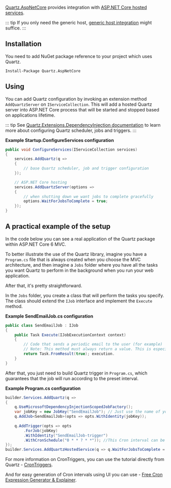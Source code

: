 [Quartz.AspNetCore](https://www.nuget.org/packages/Quartz.AspNetCore)
provides integration with [ASP.NET Core hosted services](https://docs.microsoft.com/en-us/aspnet/core/fundamentals/host/hosted-services).

::: tip
If you only need the generic host, [generic host integration](hosted-services-integration) might suffice.
:::

## Installation

You need to add NuGet package reference to your project which uses Quartz.

    Install-Package Quartz.AspNetCore

## Using

You can add Quartz configuration by invoking an extension method `AddQuartzServer` on `IServiceCollection`.
This will add a hosted Quartz server into ASP.NET Core process that will be started and stopped based on applications lifetime.

::: tip
See [Quartz.Extensions.DependencyInjection documentation](microsoft-di-integration) to learn more about configuring Quartz scheduler, jobs and triggers.
:::

**Example Startup.ConfigureServices configuration**

```csharp
public void ConfigureServices(IServiceCollection services)
{
    services.AddQuartz(q =>
    {
        // base Quartz scheduler, job and trigger configuration
    });

    // ASP.NET Core hosting
    services.AddQuartzServer(options =>
    {
        // when shutting down we want jobs to complete gracefully
        options.WaitForJobsToComplete = true;
    });
}
```

## A practical example of the setup

In the code below you can see a real application of the Quartz package within ASP.NET Core 6 MVC.

To better illustrate the use of the Quartz library, imagine you have a `Program.cs` file that is always created when you choose the MVC architecture, and then imagine a `Jobs` folder where you have all the tasks you want Quartz to perform in the background when you run your web application. 

After that, it's pretty straightforward.

In the `Jobs` folder, you create a class that will perform the tasks you specify.
The class should extend the `IJob` interface and implement the `Execute` method. 

**Example SendEmailJob.cs configuration**
```csharp
public class SendEmailJob : IJob
{
    public Task Execute(IJobExecutionContext context)
    {
        // Code that sends a periodic email to the user (for example)
        // Note: This method must always return a value. This is especially important for TriggerListeners that are watching job 
        return Task.FromResult(true); execution.
    }
}        
```
After that, you just need to build Quartz trigger in `Program.cs`, which guarantees that the job will run according to the preset interval. 

**Example Program.cs configuration**
```csharp
builder.Services.AddQuartz(q =>
{
    q.UseMicrosoftDependencyInjectionScopedJobFactory();
    var jobKey = new JobKey("SendEmailJob"); // Just use the name of your job that you created in the Jobs folder.
    q.AddJob<SendEmailJob>(opts => opts.WithIdentity(jobKey));
    
    q.AddTrigger(opts => opts
        .ForJob(jobKey)
        .WithIdentity("SendEmailJob-trigger")
        .WithCronSchedule("0 * * ? * *")); //This Cron interval can be described as "run every minute"
});
builder.Services.AddQuartzHostedService(q => q.WaitForJobsToComplete = true);
```
For more information on CronTriggers, you can use the tutorial directly from Quartz - [CronTriggers](../tutorial/crontriggers.html).

And for easy generation of Cron intervals using UI you can use - [Free Cron Expression Generator & Explainer](https://www.freeformatter.com/cron-expression-generator-quartz.html).

